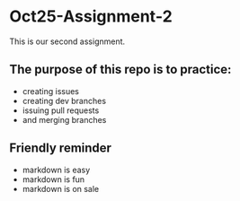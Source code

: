 # Oct25-Assignment-2

This is our second assignment.

## The purpose of this repo is to practice:
  - creating issues
  - creating dev branches
  - issuing pull requests
  - and merging branches

## Friendly reminder
  - markdown is easy
  - markdown is fun
  - markdown is on sale